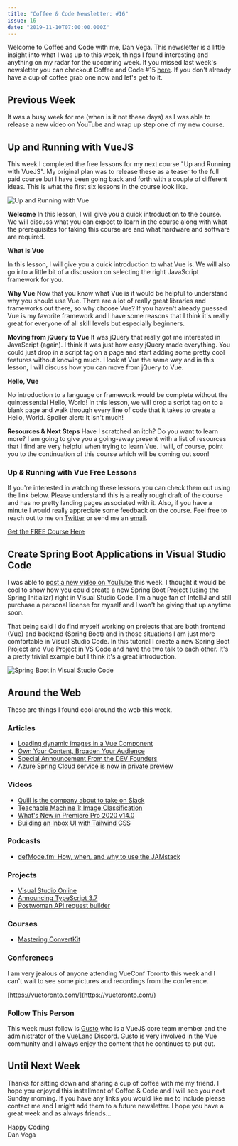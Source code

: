 ```yaml
---
title: "Coffee & Code Newsletter: #16"
issue: 16
date: "2019-11-10T07:00:00.000Z"
---
```


Welcome to Coffee and Code with me, Dan Vega. This newsletter is a little insight into what I was up to this week, things I found interesting and anything on my radar for the upcoming week. If you missed last week's newsletter you can checkout Coffee and Code #15 [here](https://www.danvega.dev/newsletter/coffee-and-code/15). If you don't already have a cup of coffee grab one now and let's get to it.

## Previous Week

It was a busy week for me (when is it not these days) as I was able to release a new video on YouTube and wrap up step one of my new course.

## Up and Running with VueJS

This week I completed the free lessons for my next course "Up and Running with VueJS". My original plan was to release these as a teaser to the full paid course but I have been going back and forth with a couple of different ideas. This is what the first six lessons in the course look like.

![Up and Running with Vue](/images/newsletter/2019/11/10/up-and-running-vue-cover.png)

**Welcome**
In this lesson, I will give you a quick introduction to the course. We will discuss what you can expect to learn in the course along with what the prerequisites for taking this course are and what hardware and software are required.

**What is Vue**

In this lesson, I will give you a quick introduction to what Vue is. We will also go into a little bit of a discussion on selecting the right JavaScript framework for you.

**Why Vue**
Now that you know what Vue is it would be helpful to understand why you should use Vue. There are a lot of really great libraries and frameworks out there, so why choose Vue? If you haven't already guessed Vue is my favorite framework and I have some reasons that I think it's really great for everyone of all skill levels but especially beginners.

**Moving from jQuery to Vue**
It was jQuery that really got me interested in JavaScript (again). I think it was just how easy jQuery made everything. You could just drop in a script tag on a page and start adding some pretty cool features without knowing much. I look at Vue the same way and in this lesson, I will discuss how you can move from jQuery to Vue.

**Hello, Vue**

No introduction to a language or framework would be complete without the quintessential Hello, World! In this lesson, we will drop a script tag on to a blank page and walk through every line of code that it takes to create a Hello, World. Spoiler alert: It isn't much!

**Resources & Next Steps**
Have I scratched an itch? Do you want to learn more? I am going to give you a going-away present with a list of resources that I find are very helpful when trying to learn Vue. I will, of course, point you to the continuation of this course which will be coming out soon!

### Up & Running with Vue Free Lessons

If you're interested in watching these lessons you can check them out using the link below. Please understand this is a really rough draft of the course and has no pretty landing pages associated with it. Also, if you have a minute I would really appreciate some feedback on the course. Feel free to reach out to me on [Twitter](https://twitter.com/therealdanvega) or send me an [email](mailto:danvega@gmail.com).

[Get the FREE Course Here](https://therealdanvega.teachable.com/purchase?product_id=1436764)

## Create Spring Boot Applications in Visual Studio Code

I was able to [post a new video on YouTube](<https://www.youtube.com/watch?v=5mpHejytgFE](https://www.youtube.com/watch?v=5mpHejytgFE)>) this week. I thought it would be cool to show how you could create a new Spring Boot Project (using the Spring Initializr) right in Visual Studio Code. I'm a huge fan of IntelliJ and still purchase a personal license for myself and I won't be giving that up anytime soon.

That being said I do find myself working on projects that are both frontend (Vue) and backend (Spring Boot) and in those situations I am just more comfortable in Visual Studio Code. In this tutorial I create a new Spring Boot Project and Vue Project in VS Code and have the two talk to each other. It's a pretty trivial example but I think it's a great introduction.

![Spring Boot in Visual Studio Code](/images/newsletter/2019/11/10/spring-boot-in-vscode.png)

## Around the Web

These are things I found cool around the web this week.

### Articles

- [Loading dynamic images in a Vue Component](https://dev.to/firstclown/loading-dynamic-images-in-a-vue-component-50k7)
- [Own Your Content, Broaden Your Audience](https://www.stackbit.com/blog/devto-stackbit/)
- [Special Announcement From the DEV Founders](https://dev.to/devteam/special-announcement-from-the-dev-founders-hel)
- [Azure Spring Cloud service is now in private preview](https://azure.microsoft.com/en-us/updates/azure-spring-cloud-service-is-now-in-private-preview/)

### Videos

- [Quill is the company about to take on Slack](https://www.youtube.com/watch?v=JG1xINOkBoY)
- [Teachable Machine 1: Image Classification](https://youtu.be/kwcillcWOg0)
- [What's New in Premiere Pro 2020 v14.0](https://youtu.be/J5rruXYkFuo)
- [Building an Inbox UI with Tailwind CSS](https://www.youtube.com/watch?v=6xgMkGMIudE)

### Podcasts

- [defMode.fm: How, when, and why to use the JAMstack](https://devmode.fm/episodes/how-when-and-why-to-use-the-jamstack)

### Projects

- [Visual Studio Online](https://visualstudio.microsoft.com/services/visual-studio-online/)
- [Announcing TypeScript 3.7](https://devblogs.microsoft.com/typescript/announcing-typescript-3-7/)
- [Postwoman API request builder](https://dev.to/liyasthomas/i-created-postwoman-an-online-open-source-api-request-builder-41md)

### Courses

- [Mastering ConvertKit](https://doubleyourfreelancing.com/mastering-convertkit)

### Conferences

I am very jealous of anyone attending VueConf Toronto this week and I can't wait to see some pictures and recordings from the conference.

[https://vuetoronto.com/](https://vuetoronto.com/)

### Follow This Person

This week must follow is [Gusto](https://twitter.com/gustojs) who is a VueJS core team member and the administrator of the [VueLand Discord](https://t.co/Nfb5gWGlfU?amp=1). Gusto is very involved in the Vue community and I always enjoy the content that he continues to put out.

## Until Next Week

Thanks for sitting down and sharing a cup of coffee with me my friend. I hope you enjoyed this installment of Coffee & Code and I will see you next Sunday morning. If you have any links you would like me to include please contact me and I might add them to a future newsletter. I hope you have a great week and as always friends...

Happy Coding<br/>
Dan Vega
